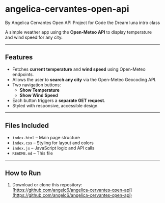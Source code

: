 # angelica-cervantes-open-api
By Angelica Cervantes
Open API Project for Code the Dream luna intro class

A simple weather app using the **Open-Meteo API** to display temperature and wind speed for any city.

---

## Features
- Fetches **current temperature** and **wind speed** using Open-Meteo endpoints.
- Allows the user to **search any city** via the Open-Meteo Geocoding API.
- Two navigation buttons:
  - **Show Temperature**
  - **Show Wind Speed**
- Each button triggers a **separate GET request**.
- Styled with responsive, accessible design.

---

## Files Included
- `index.html` – Main page structure  
- `index.css` – Styling for layout and colors  
- `index.js` – JavaScript logic and API calls  
- `README.md` – This file

---

## How to Run
1. Download or clone this repository:
[https://github.com/angelc6/angelica-cervantes-open-api](https://github.com/angelc6/angelica-cervantes-open-api)
